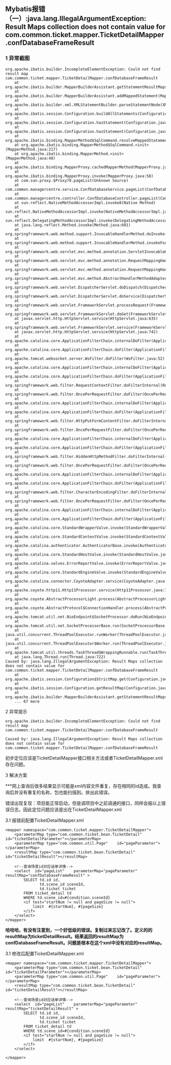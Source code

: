 ## Mybatis报错（一）:java.lang.IllegalArgumentException: Result Maps collection does not contain value for com.common.ticket.mapper.TicketDetailMapper.confDatabaseFrameResult

### 1 异常截图
	org.apache.ibatis.builder.IncompleteElementException: Could not find result map com.common.ticket.mapper.TicketDetailMapper.confDatabaseFrameResult
		at org.apache.ibatis.builder.MapperBuilderAssistant.getStatementResultMaps(MapperBuilderAssistant.java:346)
		at org.apache.ibatis.builder.MapperBuilderAssistant.addMappedStatement(MapperBuilderAssistant.java:290)
		at org.apache.ibatis.builder.xml.XMLStatementBuilder.parseStatementNode(XMLStatementBuilder.java:109)
		at org.apache.ibatis.session.Configuration.buildAllStatements(Configuration.java:788)
		at org.apache.ibatis.session.Configuration.hasStatement(Configuration.java:758)
		at org.apache.ibatis.session.Configuration.hasStatement(Configuration.java:753)
		at org.apache.ibatis.binding.MapperMethod$SqlCommand.resolveMappedStatement(MapperMethod.java:247)
		at org.apache.ibatis.binding.MapperMethod$SqlCommand.<init>(MapperMethod.java:217)
		at org.apache.ibatis.binding.MapperMethod.<init>(MapperMethod.java:48)
		at org.apache.ibatis.binding.MapperProxy.cachedMapperMethod(MapperProxy.java:65)
		at org.apache.ibatis.binding.MapperProxy.invoke(MapperProxy.java:58)
		at com.sun.proxy.$Proxy70.pageList(Unknown Source)
		at com.common.managercentre.service.ConfDatabaseService.pageList(ConfDatabaseService.java:37)
		at com.common.managercentre.controller.ConfDatabaseController.pageList(ConfDatabaseController.java:51)
		at sun.reflect.NativeMethodAccessorImpl.invoke0(Native Method)
		at sun.reflect.NativeMethodAccessorImpl.invoke(NativeMethodAccessorImpl.java:57)
		at sun.reflect.DelegatingMethodAccessorImpl.invoke(DelegatingMethodAccessorImpl.java:43)
		at java.lang.reflect.Method.invoke(Method.java:601)
		at org.springframework.web.method.support.InvocableHandlerMethod.doInvoke(InvocableHandlerMethod.java:205)
		at org.springframework.web.method.support.InvocableHandlerMethod.invokeForRequest(InvocableHandlerMethod.java:133)
		at org.springframework.web.servlet.mvc.method.annotation.ServletInvocableHandlerMethod.invokeAndHandle(ServletInvocableHandlerMethod.java:97)
		at org.springframework.web.servlet.mvc.method.annotation.RequestMappingHandlerAdapter.invokeHandlerMethod(RequestMappingHandlerAdapter.java:827)
		at org.springframework.web.servlet.mvc.method.annotation.RequestMappingHandlerAdapter.handleInternal(RequestMappingHandlerAdapter.java:738)
		at org.springframework.web.servlet.mvc.method.AbstractHandlerMethodAdapter.handle(AbstractHandlerMethodAdapter.java:85)
		at org.springframework.web.servlet.DispatcherServlet.doDispatch(DispatcherServlet.java:967)
		at org.springframework.web.servlet.DispatcherServlet.doService(DispatcherServlet.java:901)
		at org.springframework.web.servlet.FrameworkServlet.processRequest(FrameworkServlet.java:970)
		at org.springframework.web.servlet.FrameworkServlet.doGet(FrameworkServlet.java:861)
		at javax.servlet.http.HttpServlet.service(HttpServlet.java:635)
		at org.springframework.web.servlet.FrameworkServlet.service(FrameworkServlet.java:846)
		at javax.servlet.http.HttpServlet.service(HttpServlet.java:742)
		at org.apache.catalina.core.ApplicationFilterChain.internalDoFilter(ApplicationFilterChain.java:231)
		at org.apache.catalina.core.ApplicationFilterChain.doFilter(ApplicationFilterChain.java:166)
		at org.apache.tomcat.websocket.server.WsFilter.doFilter(WsFilter.java:52)
		at org.apache.catalina.core.ApplicationFilterChain.internalDoFilter(ApplicationFilterChain.java:193)
		at org.apache.catalina.core.ApplicationFilterChain.doFilter(ApplicationFilterChain.java:166)
		at org.springframework.web.filter.RequestContextFilter.doFilterInternal(RequestContextFilter.java:99)
		at org.springframework.web.filter.OncePerRequestFilter.doFilter(OncePerRequestFilter.java:107)
		at org.apache.catalina.core.ApplicationFilterChain.internalDoFilter(ApplicationFilterChain.java:193)
		at org.apache.catalina.core.ApplicationFilterChain.doFilter(ApplicationFilterChain.java:166)
		at org.springframework.web.filter.HttpPutFormContentFilter.doFilterInternal(HttpPutFormContentFilter.java:105)
		at org.springframework.web.filter.OncePerRequestFilter.doFilter(OncePerRequestFilter.java:107)
		at org.apache.catalina.core.ApplicationFilterChain.internalDoFilter(ApplicationFilterChain.java:193)
		at org.apache.catalina.core.ApplicationFilterChain.doFilter(ApplicationFilterChain.java:166)
		at org.springframework.web.filter.HiddenHttpMethodFilter.doFilterInternal(HiddenHttpMethodFilter.java:81)
		at org.springframework.web.filter.OncePerRequestFilter.doFilter(OncePerRequestFilter.java:107)
		at org.apache.catalina.core.ApplicationFilterChain.internalDoFilter(ApplicationFilterChain.java:193)
		at org.apache.catalina.core.ApplicationFilterChain.doFilter(ApplicationFilterChain.java:166)
		at org.springframework.web.filter.CharacterEncodingFilter.doFilterInternal(CharacterEncodingFilter.java:197)
		at org.springframework.web.filter.OncePerRequestFilter.doFilter(OncePerRequestFilter.java:107)
		at org.apache.catalina.core.ApplicationFilterChain.internalDoFilter(ApplicationFilterChain.java:193)
		at org.apache.catalina.core.ApplicationFilterChain.doFilter(ApplicationFilterChain.java:166)
		at org.apache.catalina.core.StandardWrapperValve.invoke(StandardWrapperValve.java:198)
		at org.apache.catalina.core.StandardContextValve.invoke(StandardContextValve.java:96)
		at org.apache.catalina.authenticator.AuthenticatorBase.invoke(AuthenticatorBase.java:478)
		at org.apache.catalina.core.StandardHostValve.invoke(StandardHostValve.java:140)
		at org.apache.catalina.valves.ErrorReportValve.invoke(ErrorReportValve.java:80)
		at org.apache.catalina.core.StandardEngineValve.invoke(StandardEngineValve.java:87)
		at org.apache.catalina.connector.CoyoteAdapter.service(CoyoteAdapter.java:342)
		at org.apache.coyote.http11.Http11Processor.service(Http11Processor.java:799)
		at org.apache.coyote.AbstractProcessorLight.process(AbstractProcessorLight.java:66)
		at org.apache.coyote.AbstractProtocol$ConnectionHandler.process(AbstractProtocol.java:868)
		at org.apache.tomcat.util.net.NioEndpoint$SocketProcessor.doRun(NioEndpoint.java:1455)
		at org.apache.tomcat.util.net.SocketProcessorBase.run(SocketProcessorBase.java:49)
		at java.util.concurrent.ThreadPoolExecutor.runWorker(ThreadPoolExecutor.java:1145)
		at java.util.concurrent.ThreadPoolExecutor$Worker.run(ThreadPoolExecutor.java:615)
		at org.apache.tomcat.util.threads.TaskThread$WrappingRunnable.run(TaskThread.java:61)
		at java.lang.Thread.run(Thread.java:722)
	Caused by: java.lang.IllegalArgumentException: Result Maps collection does not contain value for com.common.ticket.mapper.TicketDetailMapper.confDatabaseFrameResult
		at org.apache.ibatis.session.Configuration$StrictMap.get(Configuration.java:888)
		at org.apache.ibatis.session.Configuration.getResultMap(Configuration.java:640)
		at org.apache.ibatis.builder.MapperBuilderAssistant.getStatementResultMaps(MapperBuilderAssistant.java:344)
		... 67 more

2 异常提示

	org.apache.ibatis.builder.IncompleteElementException: Could not find result map com.common.ticket.mapper.TicketDetailMapper.confDatabaseFrameResult

	Caused by: java.lang.IllegalArgumentException: Result Maps collection does not contain value for com.common.ticket.mapper.TicketDetailMapper.confDatabaseFrameResult

初步定位应该是TicketDetailMapper接口相关方法或者TicketDetailMapper.xml存在问题。

3 解决方案
 
***网上查询后很多结果显示可能是xml内容文件重复，存在相同的id造成。我查询后并没有重复的名称，包也能扫描到。排出此错误。

错误出现复现：项目能正常启动，但是调项目中之前调通的接口，同样会报以上错误日志。因此定位问题应该是出在TicketDetailMapper.xml

3.1 报错前配置TicketDetailMapper.xml

	<mapper namespace="com.common.ticket.mapper.TicketDetailMapper">
		<parameterMap type="com.common.ticket.bean.TicketDetail"    id="ticketDetailParameter"></parameterMap>
		<parameterMap type="com.common.util.Page"    id="pageParameter"></parameterMap>
		<resultMap type="com.common.ticket.bean.TicketDetail"   id="ticketDetailResult"></resultMap>
	
		<!--查询场景id对应话单详情-->
		<select  id="pageList"    parameterMap="pageParameter"    resultMap="confDatabaseFrameResult" >
			SELECT td.id id,
				   td.scene_id sceneId,
				   td.ticket ticket
			FROM ticket_detail td
			WHERE td.scene_id=#{condition.sceneId}	
			<if test="startNum != null and pageSize != null">
				limit  #{startNum}, #{pageSize}
			</if>
		</select>
	</mapper>

**哈哈哈，有没有注意到，一个好低级的错误。复制过来忘记改了。定义的的resultMap为ticketDetailResult。结果返回的resultMap为confDatabaseFrameResult。问题是根本在这个xml中没有对应的resultMap。**

3.1 修改后配置TicketDetailMapper.xml

	<mapper namespace="com.common.ticket.mapper.TicketDetailMapper">
		<parameterMap type="com.common.ticket.bean.TicketDetail"    id="ticketDetailParameter"></parameterMap>
		<parameterMap type="com.common.util.Page"    id="pageParameter"></parameterMap>
		<resultMap type="com.common.ticket.bean.TicketDetail"   id="ticketDetailResult"></resultMap>
	
		<!--查询场景id对应话单详情-->
		<select  id="pageList"    parameterMap="pageParameter"    resultMap="ticketDetailResult" >
			SELECT td.id id,
				   td.scene_id sceneId,
				   td.ticket ticket
			FROM ticket_detail td
			WHERE td.scene_id=#{condition.sceneId}	
			<if test="startNum != null and pageSize != null">
				limit  #{startNum}, #{pageSize}
			</if>
		</select>
		
	</mapper>
